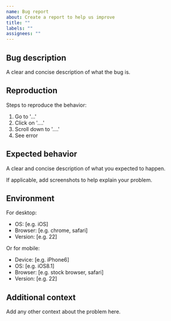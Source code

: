 ```yaml
---
name: Bug report
about: Create a report to help us improve
title: ""
labels: ""
assignees: ""
---
```


## Bug description

A clear and concise description of what the bug is.

## Reproduction

Steps to reproduce the behavior:

1. Go to '...'
2. Click on '....'
3. Scroll down to '....'
4. See error

## Expected behavior

A clear and concise description of what you expected to happen.

If applicable, add screenshots to help explain your problem.

## Environment

For desktop:

- OS: [e.g. iOS]
- Browser: [e.g. chrome, safari]
- Version: [e.g. 22]

Or for mobile:

- Device: [e.g. iPhone6]
- OS: [e.g. iOS8.1]
- Browser: [e.g. stock browser, safari]
- Version: [e.g. 22]

## Additional context

Add any other context about the problem here.
